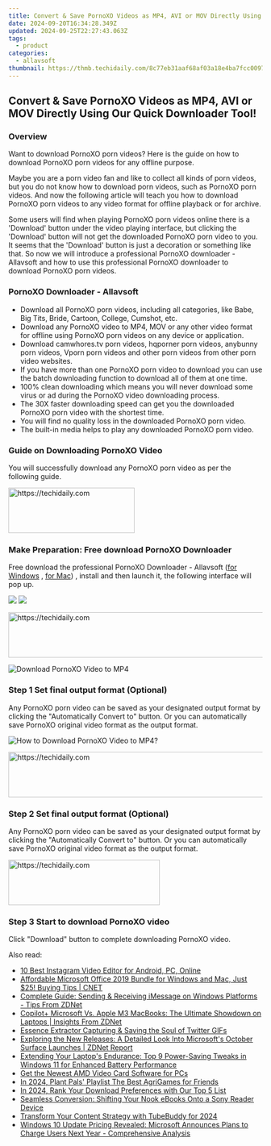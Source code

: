 ```yaml
---
title: Convert & Save PornoXO Videos as MP4, AVI or MOV Directly Using Our Quick Downloader Tool!
date: 2024-09-20T16:34:28.349Z
updated: 2024-09-25T22:27:43.063Z
tags:
  - product
categories:
  - allavsoft
thumbnail: https://thmb.techidaily.com/8c77eb31aaf68af03a18e4ba7fcc0097815c2ee3fb471579a2b65c14ccd90d40.jpg
---
```


## Convert & Save PornoXO Videos as MP4, AVI or MOV Directly Using Our Quick Downloader Tool!

### Overview

Want to download PornoXO porn videos? Here is the guide on how to download PornoXO porn videos for any offline purpose.

Maybe you are a porn video fan and like to collect all kinds of porn videos, but you do not know how to download porn videos, such as PornoXO porn videos. And now the following article will teach you how to download PornoXO porn videos to any video format for offline playback or for archive.

Some users will find when playing PornoXO porn videos online there is a 'Download' button under the video playing interface, but clicking the 'Download' button will not get the downloaded PornoXO porn video to you. It seems that the 'Download' button is just a decoration or something like that. So now we will introduce a professional PornoXO downloader - Allavsoft and how to use this professional PornoXO downloader to download PornoXO porn videos.

### PornoXO Downloader - Allavsoft

* Download all PornoXO porn videos, including all categories, like Babe, Big Tits, Bride, Cartoon, College, Cumshot, etc.
* Download any PornoXO video to MP4, MOV or any other video format for offline using PornoXO porn videos on any device or application.
* Download camwhores.tv porn videos, hqporner porn videos, anybunny porn videos, Vporn porn videos and other porn videos from other porn video websites.
* If you have more than one PornoXO porn video to download you can use the batch downloading function to download all of them at one time.
* 100% clean downloading which means you will never download some virus or ad during the PornoXO video downloading process.
* The 30X faster downloading speed can get you the downloaded PornoXO porn video with the shortest time.
* You will find no quality loss in the downloaded PornoXO porn video.
* The built-in media helps to play any downloaded PornoXO porn video.

### Guide on Downloading PornoXO Video

You will successfully download any PornoXO porn video as per the following guide.

<!-- affiliate ads begin -->
<a href="https://bluettius.sjv.io/c/5597632/2139112/17108" target="_top" id="2139112">
  <img src="//a.impactradius-go.com/display-ad/17108-2139112" border="0" alt="https://techidaily.com" width="250" height="90"/>
</a>
<img height="0" width="0" src="https://bluettius.sjv.io/i/5597632/2139112/17108" style="position:absolute;visibility:hidden;" border="0" />
<!-- affiliate ads end -->

### Make Preparation: Free download PornoXO Downloader

Free download the professional PornoXO Downloader - Allavsoft ([for Windows](https://tools.techidaily.com/allavsoft/products/) , [for Mac](https://tools.techidaily.com/allavsoft/products/)) , install and then launch it, the following interface will pop up.

[![](https://www.allavsoft.com/how-to/../images/how-to/free-download-win.jpg)](https://tools.techidaily.com/allavsoft/products/) [![](https://www.allavsoft.com/how-to/../images/how-to/free-download-mac.jpg)](https://tools.techidaily.com/allavsoft/products/)

<!-- affiliate ads begin -->
<a href="https://dhgate.sjv.io/c/5597632/1186802/12108" target="_top" id="1186802">
  <img src="//a.impactradius-go.com/display-ad/12108-1186802" border="0" alt="https://techidaily.com" width="728" height="90"/>
</a>
<img height="0" width="0" src="https://dhgate.sjv.io/i/5597632/1186802/12108" style="position:absolute;visibility:hidden;" border="0" />
<!-- affiliate ads end -->

![Download PornoXO Video to MP4](https://www.allavsoft.com/how-to/../images/allavsoft/screen-shot-600.jpg)

### Step 1 Set final output format (Optional)

Any PornoXO porn video can be saved as your designated output format by clicking the "Automatically Convert to" button. Or you can automatically save PornoXO original video format as the output format.

![How to Download PornoXO Video to MP4?](https://www.allavsoft.com/how-to/../images/how-to/download-rtmp-video/download-rtmp-video.jpg)

<!-- affiliate ads begin -->
<a href="https://ephamedtechinc.pxf.io/c/5597632/2130532/26400" target="_top" id="2130532">
  <img src="//a.impactradius-go.com/display-ad/26400-2130532" border="0" alt="https://techidaily.com" width="728" height="90"/>
</a>
<img height="0" width="0" src="https://ephamedtechinc.pxf.io/i/5597632/2130532/26400" style="position:absolute;visibility:hidden;" border="0" />
<!-- affiliate ads end -->

### Step 2 Set final output format (Optional)

Any PornoXO porn video can be saved as your designated output format by clicking the "Automatically Convert to" button. Or you can automatically save PornoXO original video format as the output format.

<!-- affiliate ads begin -->
<a href="https://aligracehair.sjv.io/c/5597632/1997717/19272" target="_top" id="1997717">
  <img src="//a.impactradius-go.com/display-ad/19272-1997717" border="0" alt="https://techidaily.com" width="300" height="90"/>
</a>
<img height="0" width="0" src="https://aligracehair.sjv.io/i/5597632/1997717/19272" style="position:absolute;visibility:hidden;" border="0" />
<!-- affiliate ads end -->

### Step 3 Start to download PornoXO video

Click "Download" button to complete downloading PornoXO video.

<ins class="adsbygoogle"
     style="display:block"
     data-ad-format="autorelaxed"
     data-ad-client="ca-pub-7571918770474297"
     data-ad-slot="1223367746"></ins>

<ins class="adsbygoogle"
     style="display:block"
     data-ad-client="ca-pub-7571918770474297"
     data-ad-slot="8358498916"
     data-ad-format="auto"
     data-full-width-responsive="true"></ins>

<span class="atpl-alsoreadstyle">Also read:</span>
<div><ul>
<li><a href="https://instagram-video-files.techidaily.com/10-best-instagram-video-editor-for-android-pc-online/"><u>10 Best Instagram Video Editor for Android, PC, Online</u></a></li>
<li><a href="https://win-studio.techidaily.com/affordable-microsoft-office-2019-bundle-for-windows-and-mac-just-25-buying-tips-cnet/"><u>Affordable Microsoft Office 2019 Bundle for Windows and Mac, Just $25! Buying Tips | CNET</u></a></li>
<li><a href="https://win-studio.techidaily.com/complete-guide-sending-and-receiving-imessage-on-windows-platforms-tips-from-zdnet/"><u>Complete Guide: Sending & Receiving iMessage on Windows Platforms - Tips From ZDNet</u></a></li>
<li><a href="https://win-studio.techidaily.com/copilotplus-microsoft-vs-apple-m3-macbooks-the-ultimate-showdown-on-laptops-insights-from-zdnet/"><u>Copilot+ Microsoft Vs. Apple M3 MacBooks: The Ultimate Showdown on Laptops | Insights From ZDNet</u></a></li>
<li><a href="https://twitter-videos.techidaily.com/essence-extractor-capturing-and-saving-the-soul-of-twitter-gifs/"><u>Essence Extractor Capturing & Saving the Soul of Twitter GIFs</u></a></li>
<li><a href="https://win-studio.techidaily.com/exploring-the-new-releases-a-detailed-look-into-microsofts-october-surface-launches-zdnet-report/"><u>Exploring the New Releases: A Detailed Look Into Microsoft's October Surface Launches | ZDNet Report</u></a></li>
<li><a href="https://win-studio.techidaily.com/extending-your-laptops-endurance-top-9-power-saving-tweaks-in-windows-11-for-enhanced-battery-performance/"><u>Extending Your Laptop's Endurance: Top 9 Power-Saving Tweaks in Windows 11 for Enhanced Battery Performance</u></a></li>
<li><a href="https://hardware-help.techidaily.com/get-the-newest-amd-video-card-software-for-pcs/"><u>Get the Newest AMD Video Card Software for PCs</u></a></li>
<li><a href="https://remote-screen-capture.techidaily.com/in-2024-plant-pals-playlist-the-best-agrigames-for-friends/"><u>In 2024, Plant Pals' Playlist The Best AgriGames for Friends</u></a></li>
<li><a href="https://facebook-video-files.techidaily.com/in-2024-rank-your-download-preferences-with-our-top-5-list/"><u>In 2024, Rank Your Download Preferences with Our Top 5 List</u></a></li>
<li><a href="https://discover-bits.techidaily.com/seamless-conversion-shifting-your-nook-ebooks-onto-a-sony-reader-device/"><u>Seamless Conversion: Shifting Your Nook eBooks Onto a Sony Reader Device</u></a></li>
<li><a href="https://facebook-video-share.techidaily.com/transform-your-content-strategy-with-tubebuddy-for-2024/"><u>Transform Your Content Strategy with TubeBuddy for 2024</u></a></li>
<li><a href="https://win-studio.techidaily.com/windows-10-update-pricing-revealed-microsoft-announces-plans-to-charge-users-next-year-comprehensive-analysis/"><u>Windows 10 Update Pricing Revealed: Microsoft Announces Plans to Charge Users Next Year - Comprehensive Analysis</u></a></li>
</ul></div>

